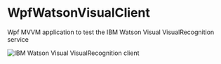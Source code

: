# WpfWatsonVisualClient
Wpf MVVM application to test the IBM Watson Visual VisualRecognition service


![IBM Watson Visual VisualRecognition client](https://devdor.github.io/res/WpfWatsonVisualClient.png)

